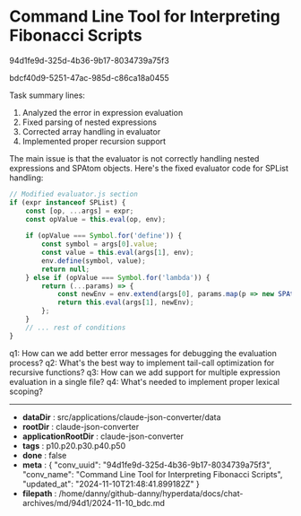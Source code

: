 # Command Line Tool for Interpreting Fibonacci Scripts

94d1fe9d-325d-4b36-9b17-8034739a75f3

bdcf40d9-5251-47ac-985d-c86ca18a0455

 Task summary lines:
1. Analyzed the error in expression evaluation
2. Fixed parsing of nested expressions
3. Corrected array handling in evaluator
4. Implemented proper recursion support

The main issue is that the evaluator is not correctly handling nested expressions and SPAtom objects. Here's the fixed evaluator code for SPList handling:

```javascript
// Modified evaluator.js section
if (expr instanceof SPList) {
    const [op, ...args] = expr;
    const opValue = this.eval(op, env);
    
    if (opValue === Symbol.for('define')) {
        const symbol = args[0].value;
        const value = this.eval(args[1], env);
        env.define(symbol, value);
        return null;
    } else if (opValue === Symbol.for('lambda')) {
        return (...params) => {
            const newEnv = env.extend(args[0], params.map(p => new SPAtom(p)));
            return this.eval(args[1], newEnv);
        };
    }
    // ... rest of conditions
}
```

q1: How can we add better error messages for debugging the evaluation process?
q2: What's the best way to implement tail-call optimization for recursive functions?
q3: How can we add support for multiple expression evaluation in a single file?
q4: What's needed to implement proper lexical scoping?

---

* **dataDir** : src/applications/claude-json-converter/data
* **rootDir** : claude-json-converter
* **applicationRootDir** : claude-json-converter
* **tags** : p10.p20.p30.p40.p50
* **done** : false
* **meta** : {
  "conv_uuid": "94d1fe9d-325d-4b36-9b17-8034739a75f3",
  "conv_name": "Command Line Tool for Interpreting Fibonacci Scripts",
  "updated_at": "2024-11-10T21:48:41.899182Z"
}
* **filepath** : /home/danny/github-danny/hyperdata/docs/chat-archives/md/94d1/2024-11-10_bdc.md
